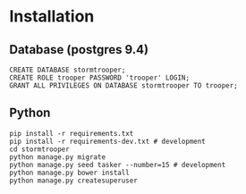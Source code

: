 # Installation

## Database (postgres 9.4)

    CREATE DATABASE stormtrooper;
    CREATE ROLE trooper PASSWORD 'trooper' LOGIN;
    GRANT ALL PRIVILEGES ON DATABASE stormtrooper TO trooper;

## Python

    pip install -r requirements.txt
    pip install -r requirements-dev.txt # development
    cd stormtrooper
    python manage.py migrate
    python manage.py seed tasker --number=15 # development
    python manage.py bower install
    python manage.py createsuperuser


